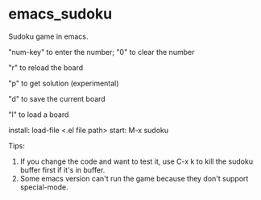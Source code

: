 # emacs_sudoku
Sudoku game in emacs.

"num-key" to enter the number; "0" to clear the number

"r" to reload the board

"p" to get solution (experimental)

"d" to save the current board

"l" to load a board

install:
load-file <.el file path>
start:
M-x sudoku

Tips:
1. If you change the code and want to test it, use C-x k to kill the sudoku buffer first if it's in buffer.
2. Some emacs version can't run the game because they don't support special-mode.
